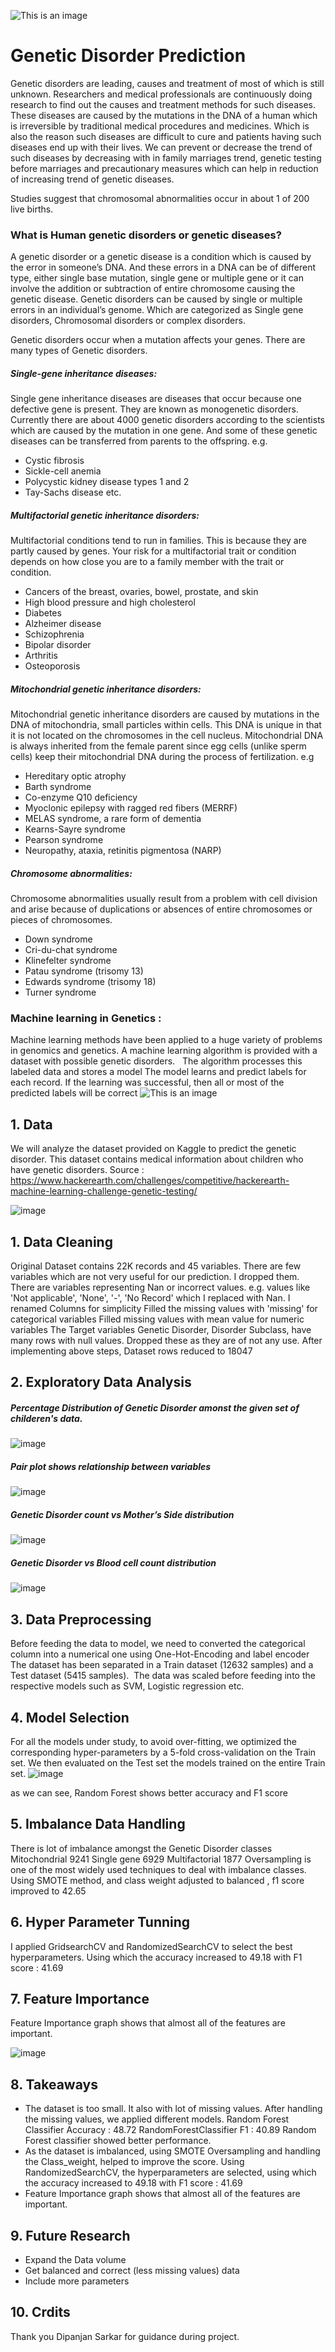 ![This is an image](https://github.com/gitprojectspk/Capstone2_Genetic_Disorder_Prediction/blob/main/images/Genetics_main.jpg)
# Genetic Disorder Prediction
Genetic disorders are leading, causes and treatment of most of which is still unknown. Researchers and medical professionals are continuously doing research to find out the causes and treatment methods for such diseases. These diseases are caused by the mutations in the DNA of a human which is irreversible by traditional medical procedures and medicines. Which is also the reason such diseases are difficult to cure and patients having such diseases end up with their lives. We can prevent or decrease the trend of such diseases by decreasing with in family marriages trend, genetic testing before marriages and precautionary measures which can help in reduction of increasing trend of genetic diseases.  

Studies suggest that chromosomal abnormalities occur in about 1 of 200 live births.

### What is Human genetic disorders or genetic diseases?
A genetic disorder or a genetic disease is a condition which is caused by the error in someone’s DNA. And these errors in a DNA can be of different type, either single base mutation, single gene or multiple gene or it can involve the addition or subtraction of entire chromosome causing the genetic disease. Genetic disorders can be caused by single or multiple errors in an individual’s genome. Which are categorized as Single gene disorders, Chromosomal disorders or complex disorders.

Genetic disorders occur when a mutation affects your genes. There are many types of Genetic disorders. 

##### Single-gene inheritance diseases:
Single gene inheritance diseases are diseases that occur because one defective gene is present. They are known as monogenetic disorders. Currently there are about 4000 genetic disorders according to the scientists which are caused by the mutation in one gene. And some of these genetic diseases can be transferred from parents to the offspring. e.g. 
  - Cystic fibrosis
  - Sickle-cell anemia
  - Polycystic kidney disease types 1 and 2
  - Tay-Sachs disease etc.
  
##### Multifactorial genetic inheritance disorders:
Multifactorial conditions tend to run in families. This is because they are partly caused by genes. Your risk for a multifactorial trait or condition depends on how close you are to a family member with the trait or condition.
  - Cancers of the breast, ovaries, bowel, prostate, and skin
  - High blood pressure and high cholesterol
  - Diabetes
  - Alzheimer disease
  - Schizophrenia
  - Bipolar disorder
  - Arthritis
  - Osteoporosis


##### Mitochondrial genetic inheritance disorders:
Mitochondrial genetic inheritance disorders are caused by mutations in the DNA of mitochondria, small particles within cells. This DNA is unique in that it is not located on the chromosomes in the cell nucleus. Mitochondrial DNA is always inherited from the female parent since egg cells (unlike sperm cells) keep their mitochondrial DNA during the process of fertilization. e.g
  - Hereditary optic atrophy
  - Barth syndrome
  - Co-enzyme Q10 deficiency
  - Myoclonic epilepsy with ragged red fibers (MERRF)
  - MELAS syndrome, a rare form of dementia
  - Kearns-Sayre syndrome
  - Pearson syndrome
  - Neuropathy, ataxia, retinitis pigmentosa (NARP)

##### Chromosome abnormalities:
Chromosome abnormalities usually result from a problem with cell division and arise because of duplications or absences of entire chromosomes or pieces of chromosomes. 
  - Down syndrome
  - Cri-du-chat syndrome
  - Klinefelter syndrome
  - Patau syndrome (trisomy 13)
  - Edwards syndrome (trisomy 18)
  - Turner syndrome

### Machine learning in Genetics :
Machine learning methods have been applied to a huge variety of problems in genomics and genetics. 
A machine learning algorithm is provided with a dataset with possible genetic disorders.  
The algorithm processes this labeled data and stores a model
The model learns and predict labels for each record. If the learning was successful, then all or most of the predicted labels will be correct
![This is an image](https://github.com/gitprojectspk/Capstone2_Genetic_Disorder_Prediction/blob/main/images/machine_learning_genetics.jpg)


## 1. Data  
  We will analyze the dataset provided on Kaggle to predict the genetic disorder.
  This dataset contains medical information about children who have genetic disorders.
  Source : https://www.hackerearth.com/challenges/competitive/hackerearth-machine-learning-challenge-genetic-testing/
  
  ![image](https://user-images.githubusercontent.com/96436449/167469019-1f1977ab-073e-4f53-a508-5fd82b565765.png)
  
## 1. Data Cleaning
  Original Dataset contains 22K records and 45 variables.
  There are few variables which are not very useful for our prediction. I dropped them.
  There are variables representing Nan or incorrect values. e.g. values like 'Not applicable', 'None', '-', 'No Record' which I replaced with Nan. 
  I renamed Columns for simplicity
  Filled the missing values with 'missing' for categorical variables
  Filled missing values with mean value for numeric variables
  The Target variables Genetic Disorder, Disorder Subclass, have many rows with null values. Dropped these as they are of not any use.
  After implementing above steps, Dataset rows reduced to 18047
 
## 2. Exploratory Data Analysis  

##### Percentage Distribution of Genetic Disorder amonst the given set of childeren's data.

![image](https://user-images.githubusercontent.com/96436449/167471279-022f71c3-02d0-4a17-a94d-e9a632e5058f.png)

##### Pair plot shows relationship between variables
![image](https://user-images.githubusercontent.com/96436449/167471296-e27369b0-e0f0-4982-a623-648d0b499224.png)

##### Genetic Disorder count vs Mother’s Side distribution
![image](https://user-images.githubusercontent.com/96436449/167471497-b19ef9fe-d41b-41f3-be8b-cd29d4dc1292.png)

##### Genetic Disorder vs Blood cell count distribution
![image](https://user-images.githubusercontent.com/96436449/167471530-41539b98-4976-498e-9a0e-dee3e94a0210.png)


## 3. Data Preprocessing 

Before feeding the data to model, we need to converted the categorical column into a numerical one using One-Hot-Encoding and label encoder
The dataset has been separated in a Train dataset (12632 samples) and a Test dataset (5415 samples). 
The data was scaled before feeding into the respective models such as SVM, Logistic regression etc.


## 4. Model Selection
For all the models under study, to avoid over-fitting, we optimized the corresponding hyper-parameters by a 5-fold cross-validation on the Train set. We then evaluated on the Test set the models trained on the entire Train set.
![image](https://user-images.githubusercontent.com/96436449/167471155-1fa538f9-d8e9-40db-962e-8bf492428a00.png)

as we can see, Random Forest shows better accuracy and F1 score


## 5. Imbalance Data Handling

There is lot of imbalance amongst the Genetic Disorder classes 
 Mitochondrial     9241
 Single gene       6929
 Multifactorial    1877
Oversampling is one of the most widely used techniques to deal with imbalance classes. Using SMOTE method, and class weight adjusted to balanced , f1 score improved to 42.65


## 6. Hyper Parameter Tunning

I applied GridsearchCV and RandomizedSearchCV to select the best hyperparameters. Using which the accuracy increased to 49.18 with F1 score : 41.69

## 7. Feature Importance
Feature Importance graph shows that almost all of the features are important.

![image](https://user-images.githubusercontent.com/96436449/167470698-2ca8c64e-5acf-4a35-987e-6e1549eea5e1.png)


## 8. Takeaways
- The dataset is too small. It also with lot of missing values. After handling the missing values, we applied different models. Random Forest Classifier Accuracy : 48.72 RandomForestClassifier F1 : 40.89 Random Forest classifier showed better performance.
- As the dataset is imbalanced, using SMOTE Oversampling and handling the Class_weight, helped to improve the score. Using RandomizedSearchCV, the hyperparameters are selected, using which the accuracy increased to 49.18 with F1 score : 41.69
- Feature Importance graph shows that almost all of the features are important.


## 9. Future Research
- Expand the Data volume
- Get balanced and correct (less missing values) data 
- Include more parameters

## 10. Crdits
  Thank you Dipanjan Sarkar for guidance during project.
